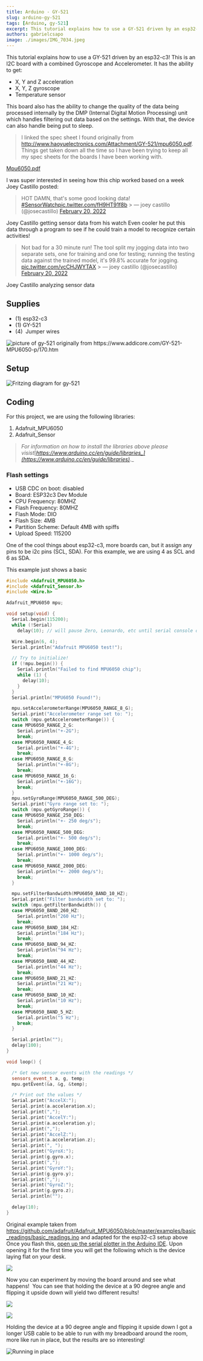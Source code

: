```yaml
---
title: Arduino - GY-521
slug: arduino-gy-521
tags: [Arduino, gy-521]
excerpt: This tutorial explains how to use a GY-521 driven by an esp32-c3! This is an I2C board with a combined Gyroscope and Accelerometer.
authors: gabrielcsapo
image: ./images/IMG_7034.jpeg
---
```


This tutorial explains how to use a GY-521 driven by an esp32-c3! This is an I2C board with a combined Gyroscope and Accelerometer. It has the ability to get:

- X, Y and Z acceleration
- X, Y, Z gyroscope
- Temperature sensor

<!-- truncate -->

This board also has the ability to change the quality of the data being processed internally by the DMP (Internal Digital Motion Processing) unit which handles filtering out data based on the settings. With that, the device can also handle being put to sleep.

> I linked the spec sheet I found originally from <http://www.haoyuelectronics.com/Attachment/GY-521/mpu6050.pdf>. Things get taken down all the time so I have been trying to keep all my spec sheets for the boards I have been working with.

[Mpu6050.pdf](../files/2022/02/mpu6050.pdf)

I was super interested in seeing how this chip worked based on a week Joey Castillo posted:

> HOT DAMN, that&#39;s some good looking data! [#SensorWatch](https://twitter.com/hashtag/SensorWatch?src=hash&ref_src=twsrc%5Etfw)[pic.twitter.com/fH9HT91f8b](https://t.co/fH9HT91f8b) > &mdash; joey castillo (@josecastillo) [February 20, 2022](https://twitter.com/josecastillo/status/1495457090462269444?ref_src=twsrc%5Etfw)

Joey Castillo getting sensor data from his watch
Even cooler he put this data through a program to see if he could train a model to recognize certain activities!

> Not bad for a 30 minute run! The tool split my jogging data into two separate sets, one for training and one for testing; running the testing data against the trained model, it&#39;s 99.8% accurate for jogging. [pic.twitter.com/vcCHJWYTAX](https://t.co/vcCHJWYTAX) > &mdash; joey castillo (@josecastillo) [February 20, 2022](https://twitter.com/josecastillo/status/1495543584140976130?ref_src=twsrc%5Etfw)

Joey Castillo analyzing sensor data

## Supplies

- (1) esp32-c3
- (1) GY-521
- (4)  Jumper wires

![picture of gy-521 originally from <https://www.addicore.com/GY-521-MPU6050-p/170.htm>](./images/170-4.jpg)

## Setup

![Fritzing diagram for gy-521](./images/arduino-gy-521_bb-1.png)

## Coding

For this project, we are using the following libraries:

1. Adafruit_MPU6050
2. Adafruit_Sensor

> _For information on how to install the libraries above please visist_[_https://www.arduino.cc/en/guide/libraries_](https://www.arduino.cc/en/guide/libraries)_._

### Flash settings

- USB CDC on boot: disabled
- Board: ESP32c3 Dev Module
- CPU Frequency: 80MHZ
- Flash Frequency: 80MHZ
- Flash Mode: DIO
- Flash Size: 4MB
- Partition Scheme: Default 4MB with spiffs
- Upload Speed: 115200

One of the cool things about esp32-c3, more boards can, but it assign any pins to be i2c pins (SCL, SDA). For this example, we are using 4 as SCL and 6 as SDA.

This example just shows a basic

```cpp showLineNumbers
#include <Adafruit_MPU6050.h>
#include <Adafruit_Sensor.h>
#include <Wire.h>

Adafruit_MPU6050 mpu;

void setup(void) {
  Serial.begin(115200);
  while (!Serial)
    delay(10); // will pause Zero, Leonardo, etc until serial console opens

  Wire.begin(6, 4);
  Serial.println("Adafruit MPU6050 test!");

  // Try to initialize!
  if (!mpu.begin()) {
    Serial.println("Failed to find MPU6050 chip");
    while (1) {
      delay(10);
    }
  }
  Serial.println("MPU6050 Found!");

  mpu.setAccelerometerRange(MPU6050_RANGE_8_G);
  Serial.print("Accelerometer range set to: ");
  switch (mpu.getAccelerometerRange()) {
  case MPU6050_RANGE_2_G:
    Serial.println("+-2G");
    break;
  case MPU6050_RANGE_4_G:
    Serial.println("+-4G");
    break;
  case MPU6050_RANGE_8_G:
    Serial.println("+-8G");
    break;
  case MPU6050_RANGE_16_G:
    Serial.println("+-16G");
    break;
  }
  mpu.setGyroRange(MPU6050_RANGE_500_DEG);
  Serial.print("Gyro range set to: ");
  switch (mpu.getGyroRange()) {
  case MPU6050_RANGE_250_DEG:
    Serial.println("+- 250 deg/s");
    break;
  case MPU6050_RANGE_500_DEG:
    Serial.println("+- 500 deg/s");
    break;
  case MPU6050_RANGE_1000_DEG:
    Serial.println("+- 1000 deg/s");
    break;
  case MPU6050_RANGE_2000_DEG:
    Serial.println("+- 2000 deg/s");
    break;
  }

  mpu.setFilterBandwidth(MPU6050_BAND_10_HZ);
  Serial.print("Filter bandwidth set to: ");
  switch (mpu.getFilterBandwidth()) {
  case MPU6050_BAND_260_HZ:
    Serial.println("260 Hz");
    break;
  case MPU6050_BAND_184_HZ:
    Serial.println("184 Hz");
    break;
  case MPU6050_BAND_94_HZ:
    Serial.println("94 Hz");
    break;
  case MPU6050_BAND_44_HZ:
    Serial.println("44 Hz");
    break;
  case MPU6050_BAND_21_HZ:
    Serial.println("21 Hz");
    break;
  case MPU6050_BAND_10_HZ:
    Serial.println("10 Hz");
    break;
  case MPU6050_BAND_5_HZ:
    Serial.println("5 Hz");
    break;
  }

  Serial.println("");
  delay(100);
}

void loop() {

  /* Get new sensor events with the readings */
  sensors_event_t a, g, temp;
  mpu.getEvent(&a, &g, &temp);

  /* Print out the values */
  Serial.print("AccelX:");
  Serial.print(a.acceleration.x);
  Serial.print(",");
  Serial.print("AccelY:");
  Serial.print(a.acceleration.y);
  Serial.print(",");
  Serial.print("AccelZ:");
  Serial.print(a.acceleration.z);
  Serial.print(", ");
  Serial.print("GyroX:");
  Serial.print(g.gyro.x);
  Serial.print(",");
  Serial.print("GyroY:");
  Serial.print(g.gyro.y);
  Serial.print(",");
  Serial.print("GyroZ:");
  Serial.print(g.gyro.z);
  Serial.println("");

  delay(10);
}
```

Original example taken from <https://github.com/adafruit/Adafruit_MPU6050/blob/master/examples/basic_readings/basic_readings.ino> and adapted for the esp32-c3 setup above
Once you flash this, [open up the serial plotter in the Arduino IDE](https://docs.arduino.cc/software/ide-v2/tutorials/ide-v2-serial-plotter). Upon opening it for the first time you will get the following which is the device laying flat on your desk.

![](./images/Screen-Shot-2022-02-24-at-6.48.47-PM.png)

Now you can experiment by moving the board around and see what happens!  You can see that holding the device at a 90 degree angle and flipping it upside down will yield two different results!

![](./images/Screen-Shot-2022-02-24-at-6.51.04-PM.png)

![](./images/Screen-Shot-2022-02-24-at-6.51.14-PM.png)

Holding the device at a 90 degree angle and flipping it upside down
I got a longer USB cable to be able to run with my breadboard around the room, more like run in place, but the results are so interesting!

![Running in place](./images/Screen-Shot-2022-02-24-at-6.52.28-PM.png)

